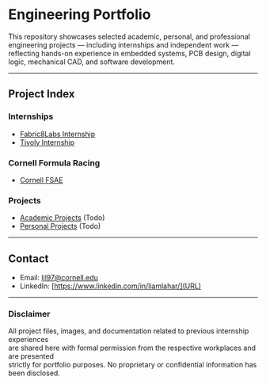 
# Engineering Portfolio

This repository showcases selected academic, personal, and professional engineering projects — including internships and independent work — reflecting hands-on experience in embedded systems, PCB design, digital logic, mechanical CAD, and software development.

---

## Project Index

### Internships
- [Fabric8Labs Internship](./Fabric8Labs-Internship/)  
- [Tivoly Internship](./Tivoly-Internship/)  

### Cornell Formula Racing
- [Cornell FSAE](./Cornell-FSAE/)  

### Projects
- [Academic Projects](./Academic-Projects/)  (Todo)
- [Personal Projects](./Personal-Projects/)  (Todo)


---

## Contact
- Email: ljl97@cornell.edu
- LinkedIn: [https://www.linkedin.com/in/liamlahar/](URL)

---


### Disclaimer  
All project files, images, and documentation related to previous internship experiences  
are shared here with formal permission from the respective workplaces and are presented  
strictly for portfolio purposes. No proprietary or confidential information has been disclosed.

